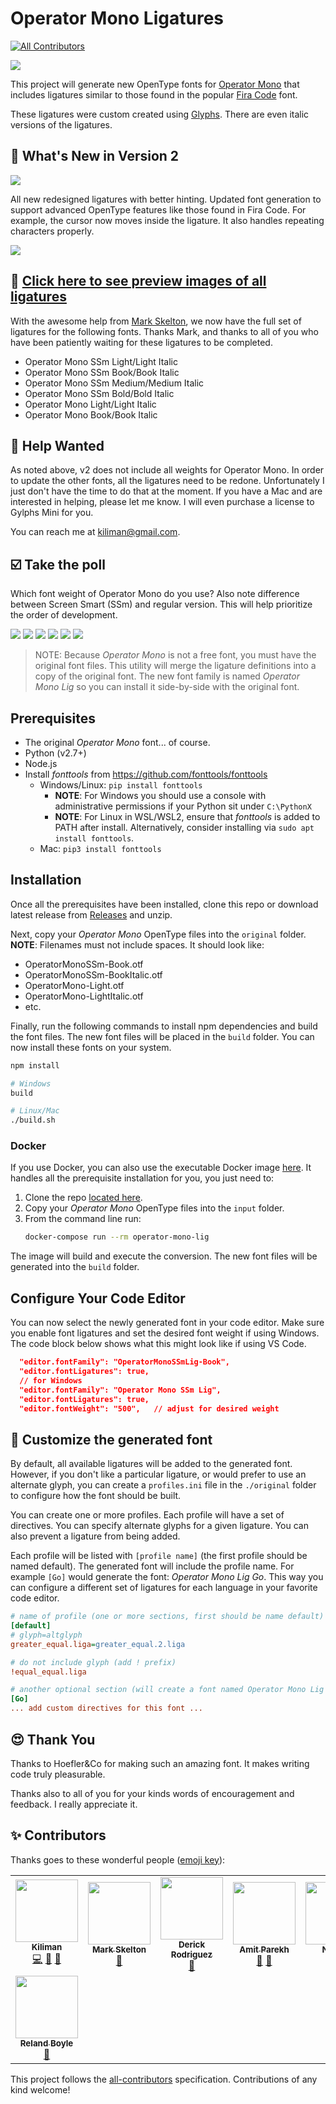 # Operator Mono Ligatures

[![All Contributors](https://img.shields.io/badge/all_contributors-6-orange.svg?style=flat-square)](#contributors-)

<img src="./images/operator-mono-lig.png" />

This project will generate new OpenType fonts for [Operator Mono](https://www.typography.com/fonts/operator/styles/) that includes ligatures similar to
those found in the popular [Fira Code](https://github.com/tonsky/FiraCode) font.

These ligatures were custom created using [Glyphs](https://glyphsapp.com/).
There are even italic versions of the ligatures.

## 🎉 What's New in Version 2

<img src="./images/new-ligatures.png"/>

All new redesigned ligatures with better hinting. Updated font generation to support advanced OpenType features
like those found in Fira Code. For example, the cursor now moves inside the ligature. It also handles repeating
characters properly.

<img src="./images/caret-position.gif" />

## 👀 <a href="https://htmlpreview.github.io/?https://github.com/kiliman/operator-mono-lig/blob/master/images/preview/normal/index.html">Click here to see preview images of all ligatures</a>

With the awesome help from [Mark Skelton](https://github.com/mskelton), we now have the full set of ligatures for
the following fonts. Thanks Mark, and thanks to all of you who have been patiently waiting for these ligatures to be completed.

- Operator Mono SSm Light/Light Italic
- Operator Mono SSm Book/Book Italic
- Operator Mono SSm Medium/Medium Italic
- Operator Mono SSm Bold/Bold Italic
- Operator Mono Light/Light Italic
- Operator Mono Book/Book Italic

## 🙏 Help Wanted

As noted above, v2 does not include all weights for Operator Mono. In order to update the other fonts, all the ligatures need to be redone. Unfortunately I just don't have the time to do that at the moment. If you have a Mac and are interested in helping, please let me know. I will even purchase a license to Gylphs Mini for you.

You can reach me at kiliman@gmail.com.

## ☑️ Take the poll

Which font weight of Operator Mono do you use? Also note difference between Screen Smart (SSm) and regular version. This will help prioritize the order of development.

[![](https://api.gh-polls.com/poll/01C6T4C3FBG21KVS7FAW7Z09B2/Operator%20Mono%20SSm%20Book)](https://api.gh-polls.com/poll/01C6T4C3FBG21KVS7FAW7Z09B2/Operator%20Mono%20SSm%20Book/vote)
[![](https://api.gh-polls.com/poll/01C6T4C3FBG21KVS7FAW7Z09B2/Operator%20Mono%20SSm%20Medium)](https://api.gh-polls.com/poll/01C6T4C3FBG21KVS7FAW7Z09B2/Operator%20Mono%20SSm%20Medium/vote)
[![](https://api.gh-polls.com/poll/01C6T4C3FBG21KVS7FAW7Z09B2/Operator%20Mono%20SSm%20Light)](https://api.gh-polls.com/poll/01C6T4C3FBG21KVS7FAW7Z09B2/Operator%20Mono%20SSm%20Light/vote)
[![](https://api.gh-polls.com/poll/01C6T4C3FBG21KVS7FAW7Z09B2/Operator%20Mono%20Book)](https://api.gh-polls.com/poll/01C6T4C3FBG21KVS7FAW7Z09B2/Operator%20Mono%20Book/vote)
[![](https://api.gh-polls.com/poll/01C6T4C3FBG21KVS7FAW7Z09B2/Operator%20Mono%20Medium)](https://api.gh-polls.com/poll/01C6T4C3FBG21KVS7FAW7Z09B2/Operator%20Mono%20Medium/vote)
[![](https://api.gh-polls.com/poll/01C6T4C3FBG21KVS7FAW7Z09B2/Operator%20Mono%20Light)](https://api.gh-polls.com/poll/01C6T4C3FBG21KVS7FAW7Z09B2/Operator%20Mono%20Light/vote)

> NOTE: Because _Operator Mono_ is not a free font, you must have the original font files. This utility
> will merge the ligature definitions into a copy of the original font. The new font family is named _Operator Mono Lig_ so you can install it side-by-side with the original font.

## Prerequisites

- The original _Operator Mono_ font... of course.
- Python (v2.7+)
- Node.js
- Install _fonttools_ from https://github.com/fonttools/fonttools
  - Windows/Linux: `pip install fonttools`
    - **NOTE**: For Windows you should use a console with administrative permissions if your Python sit under `C:\PythonX`
    - **NOTE**: For Linux in WSL/WSL2, ensure that _fonttools_ is added to PATH after install. Alternatively, consider installing via `sudo apt install fonttools`.
  - Mac: `pip3 install fonttools`

## Installation

Once all the prerequisites have been installed, clone this repo or download latest release from [Releases](https://github.com/kiliman/operator-mono-lig/releases) and unzip.

Next, copy your _Operator Mono_ OpenType files into the `original` folder. **NOTE**: Filenames must not include spaces. It should look like:

- OperatorMonoSSm-Book.otf
- OperatorMonoSSm-BookItalic.otf
- OperatorMono-Light.otf
- OperatorMono-LightItalic.otf
- etc.

Finally, run the following commands to install npm dependencies and build the font files. The new font files will be placed in the `build` folder. You can now install these fonts on your system.

```sh
npm install

# Windows
build

# Linux/Mac
./build.sh
```

### Docker

If you use Docker, you can also use the executable Docker image [here](https://github.com/drod3763/kiliman-operator-mono-lig-docker). It handles all the prerequisite installation for you, you just need to:

1. Clone the repo [located here](https://github.com/drod3763/kiliman-operator-mono-lig-docker).
1. Copy your _Operator Mono_ OpenType files into the `input` folder.
1. From the command line run:
   ```sh
   docker-compose run --rm operator-mono-lig
   ```

The image will build and execute the conversion. The new font files will be generated into the `build` folder.

## Configure Your Code Editor

You can now select the newly generated font in your code editor. Make sure you enable font ligatures and set the desired font weight if using Windows. The code block below shows what this might look like if using VS Code.

```json
  "editor.fontFamily": "OperatorMonoSSmLig-Book",
  "editor.fontLigatures": true,
  // for Windows
  "editor.fontFamily": "Operator Mono SSm Lig",
  "editor.fontLigatures": true,
  "editor.fontWeight": "500",   // adjust for desired weight
```

## 🔧 Customize the generated font

By default, all available ligatures will be added to the generated font. However, if you don't like a particular
ligature, or would prefer to use an alternate glyph, you can create a `profiles.ini` file in the `./original` folder
to configure how the font should be built.

You can create one or more profiles. Each profile will have a set of directives. You can specify alternate glyphs for
a given ligature. You can also prevent a ligature from being added.

Each profile will be listed with `[profile name]` (the first profile should be named default). The generated font will
include the profile name. For example `[Go]` would generate the font: _Operator Mono Lig Go_. This way you can configure
a different set of ligatures for each language in your favorite code editor.

```ini
# name of profile (one or more sections, first should be name default)
[default]
# glyph=altglyph
greater_equal.liga=greater_equal.2.liga

# do not include glyph (add ! prefix)
!equal_equal.liga

# another optional section (will create a font named Operator Mono Lig Go)
[Go]
... add custom directives for this font ...
```

## 😍 Thank You

Thanks to Hoefler&Co for making such an amazing font. It makes writing code truly pleasurable.

Thanks also to all of you for your kinds words of encouragement and feedback. I really
appreciate it.

## ✨ Contributors

Thanks goes to these wonderful people ([emoji key](https://allcontributors.org/docs/en/emoji-key)):

<!-- ALL-CONTRIBUTORS-LIST:START - Do not remove or modify this section -->
<!-- prettier-ignore-start -->
<!-- markdownlint-disable -->
<table>
  <tr>
    <td align="center"><a href="https://github.com/kiliman"><img src="https://avatars3.githubusercontent.com/u/47168?v=4?s=100" width="100px;" alt=""/><br /><sub><b>Kiliman</b></sub></a><br /><a href="https://github.com/kiliman/operator-mono-lig/commits?author=kiliman" title="Code">💻</a> <a href="https://github.com/kiliman/operator-mono-lig/commits?author=kiliman" title="Documentation">📖</a> <a href="#design-kiliman" title="Design">🎨</a></td>
    <td align="center"><a href="https://github.com/mskelton"><img src="https://avatars3.githubusercontent.com/u/25914066?v=4?s=100" width="100px;" alt=""/><br /><sub><b>Mark Skelton</b></sub></a><br /><a href="#design-mskelton" title="Design">🎨</a></td>
    <td align="center"><a href="https://github.com/drod3763"><img src="https://avatars2.githubusercontent.com/u/7785716?v=4?s=100" width="100px;" alt=""/><br /><sub><b>Derick Rodriguez</b></sub></a><br /><a href="https://github.com/kiliman/operator-mono-lig/commits?author=drod3763" title="Documentation">📖</a></td>
    <td align="center"><a href="https://github.com/amitkparekh"><img src="https://avatars3.githubusercontent.com/u/7276308?v=4?s=100" width="100px;" alt=""/><br /><sub><b>Amit Parekh</b></sub></a><br /><a href="https://github.com/kiliman/operator-mono-lig/commits?author=amitkparekh" title="Documentation">📖</a> <a href="#design-amitkparekh" title="Design">🎨</a></td>
    <td align="center"><a href="https://github.com/CandySunPlus"><img src="https://avatars0.githubusercontent.com/u/502700?v=4?s=100" width="100px;" alt=""/><br /><sub><b>NikSun</b></sub></a><br /><a href="#design-CandySunPlus" title="Design">🎨</a></td>
    <td align="center"><a href="https://github.com/Jakob6174"><img src="https://avatars3.githubusercontent.com/u/40262817?v=4?s=100" width="100px;" alt=""/><br /><sub><b>Jakob Pearson</b></sub></a><br /><a href="https://github.com/kiliman/operator-mono-lig/commits?author=Jakob6174" title="Code">💻</a></td>
    <td align="center"><a href="http://killua.me/"><img src="https://avatars.githubusercontent.com/u/457822?v=4?s=100" width="100px;" alt=""/><br /><sub><b>Luigi</b></sub></a><br /><a href="https://github.com/kiliman/operator-mono-lig/commits?author=killua99" title="Documentation">📖</a></td>
  </tr>
  <tr>
    <td align="center"><a href="https://github.com/GlorifiedBicycle"><img src="https://avatars.githubusercontent.com/u/71753585?v=4?s=100" width="100px;" alt=""/><br /><sub><b>Reland Boyle</b></sub></a><br /><a href="https://github.com/kiliman/operator-mono-lig/commits?author=GlorifiedBicycle" title="Documentation">📖</a></td>
  </tr>
</table>

<!-- markdownlint-restore -->
<!-- prettier-ignore-end -->

<!-- ALL-CONTRIBUTORS-LIST:END -->

This project follows the [all-contributors](https://github.com/all-contributors/all-contributors) specification. Contributions of any kind welcome!
